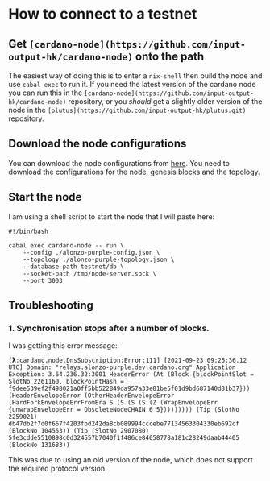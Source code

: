 # How to connect to a testnet

## Get `[cardano-node](https://github.com/input-output-hk/cardano-node)` onto the path

The easiest way of doing this is to enter a `nix-shell` then build the node and use `cabal exec` to run it. If you need the latest version of the cardano node you can run this in the `[cardano-node](https://github.com/input-output-hk/cardano-node)` repository, or you *should* get a slightly older version of the node in the `[plutus](https://github.com/input-output-hk/plutus.git)` repository.

## Download the node configurations

You can download the node configurations from [here](https://hydra.iohk.io/build/7366583/download/1/index.html).
You need to download the configurations for the node, genesis blocks and the topology.

## Start the node

I am using a shell script to start the node that I will paste here:

```shell
#!/bin/bash

cabal exec cardano-node -- run \
    --config ./alonzo-purple-config.json \
    --topology ./alonzo-purple-topology.json \
    --database-path testnet/db \
    --socket-path /tmp/node-server.sock \
    --port 3003
```

## Troubleshooting

### 1. Synchronisation stops after a number of blocks.

I was getting this error message:

```
[𝝺:cardano.node.DnsSubscription:Error:111] [2021-09-23 09:25:36.12 UTC] Domain: "relays.alonzo-purple.dev.cardano.org" Application Exception: 3.64.236.32:3001 HeaderError (At (Block {blockPointSlot = SlotNo 2261160, blockPointHash = f9dee539ef2f498021a0ff5bb522849da957a33e81be5f01d9bd687140d81b37})) (HeaderEnvelopeError (OtherHeaderEnvelopeError (HardForkEnvelopeErrFromEra S (S (S (S (Z (WrapEnvelopeErr {unwrapEnvelopeErr = ObsoleteNodeCHAIN 6 5})))))))) (Tip (SlotNo 2259021) db47db2f7d0f667f4203fbd242da8cb089994cccebe77134563304330eb692cf (BlockNo 104553)) (Tip (SlotNo 2907080) 5fe3cdde5510898c0d324557b7040f1f486ce84058778a181c28249daab44405 (BlockNo 131683))
```

This was due to using an old version of the node, which does not support the required protocol version.
